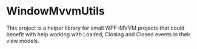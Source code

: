 # WindowMvvmUtils
This project is a helper library for small WPF-MVVM projects that could benefit with help working with Loaded, Closing and Closed events in their view models.
